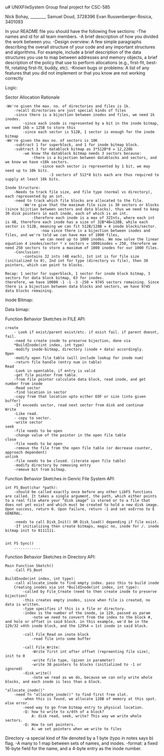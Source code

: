 u# UNIXFileSystem
Group final project for CSC-585

Nick Bohay, ________
Samuel Doud, 3728396
Evan Russenberger-Rosica, 3401093

In your README file you should have the following five sections:
	-The names and id for all team members.
	-A brief description of how you divided the work between you.
	-Design overview: A few simple paragraphs describing the overall structure of your code and
	any important structures and algorithms. For example, include a brief description of the data structures you use to map between addresses and memory objects, a brief description of the policy that use to perform allocations (e.g., first-fit, best-fit, rotating first-fit, buddy, etc).
	-Known bugs or problems: A list of any features that you did not implement or that you know are not working correctly


Logic:

Sector Allocation Rationale

	-We're given the max. no. of directories and files is 1k. 
		-recall directories are just special kinds of files
		-since there is a bijection between inodes and files, we need 1k inodes.
			-since each inode is represented by a bit in the inode bitmap, we need 1kb = 125B to store this 
			-since each sector is 512B, 1 sector is enough for the inode bitmap
	-We're given the max no. of sectors is 10K
		-subtract 1 for superblock, and 1 for inode bitmap block.
		-subtract 3 for datablock bitmap as 3*512B*8 = 12,228b
			-we know the datablock bitmap needs 3 sectors because:
				-there is a bijection between datablocks and sectors, and we know we have <10k sectors.
					-since each sector is represented by 1 bit, we may need up to 10k bits. 
						-3 sectors of 512*8 bits each are thus required to supply at least 10k bits. 

	Inode Structure:
		-Needs to track file size, and file type (normal vs directory), each represented by an int.
		-need to track which file blocks are allocated to the file. 
			-We're give that the maximum file size is 30 sectors or blocks (since bijction between sectors and data blocks), thus we need to keep 30 disk pointers in each inode, each of which is an int. 
				-therefore each inode is a max of 32Ints, where each int is 4B, therefore each inode has a size of 32B*4B=128B, while each sector is 512B, meaning we can fit 512B/128B = 4 inode blocks/sector. 
					-now since there is a bijection between inodes and files, and we're told we can have max of 1000 files, 
					we can need up to 1000 inodes. We now solve the linear equation 4 inodes/sector * x sectors = 1000inodes = 250, therefore we need 250 sectors to store a maximum of 1000 inodes for our 1000 files.
		-Conclusion: 
			-contains 32 ints (4B each), 1st int is for file size (initialized to 0), 2nd int for type (directory vs file), then 30 pointers, which can point to blocks. 

	Recap: 1 sector for superblock, 1 sector for inode block bitmap, 3 sectors for data block bitmap, 63 for inodes. 
	therefore, we have 10000 -1 -1 -3 -250 = 9745 sectors remaining. Since there is a bijection between data blocks and sectors, we have 9745 data blocks remaining. 

Inode Bitmap:

Data bimap:

Function Behavior Sketches in FILE API:

	create
		- Look if exist/parent exist/etc. if exist fail. if parent doesnt, fail.
		-need to create inode to preserve bijection, done via 
		*BuildInode(int index, int type)
		-modify inode-bitmap, directory (inode + data) accordingly. 
	Open
		-modify open file table (will include lookup for inode num)
		-return file handle (entry num in table)
	Read
		-Look in opentable, if entry is valid
		-get file pointer from table.
		-from file pointer calculate data block, read inode, and get number from inode
		-Read sector
		-find location in sector
		-copy from that location upto either EOF or size (into given buffer)
		-If exceeds sector, read next sector from disk and continue
	Write
		-Like read. 
		- copy to sector.
		-write sector
	seek
		-file needs to be open
		-change value of the pointer in the open file table
	close
		-file needs to be open
		-remove the file from the open file table (or decrease counter, approach dependent)
	unlink
		-file needs to be closed. (iterate open file table)
		-modify directory by removing entry
		-remove bit from bitmap. 

Function Behavior Sketches in Genric File System API:

	int FS_Boot(char *path):
		-should be called exactly once before any other LibFS functions are called. It takes a single argument, the path, which either points to a real file where your ”disk image” is stored or to a file that does not yet exist and which must be created to hold a new disk image. Upon success, return 0. Upon failure, return -1 and set osErrno to E GENERAL.
		
		-needs to call Disk_Init() OR Disk_load() depending if file exist.
		-If initializing then create bitmaps, magic no, inode for /. inode bitmap init to 0111111. 


	int FS Sync()
		............ 


Function Behavior Sketches in Directory API:

	Main Function Sketch()
		-Call FS_Boot

	BuildInode(int index, int type):
		-call allocate_inode to find empty index. pass this to build inode
		Creating inodes via int *BuildInode(int index, int type):
			-called by File_Create (need to then create inode to preserve bijection)
			-this creates empty inodes, since when file is created, no data is written. 
			-type specifies if this is a file or directory. 
			-index is the number of the inode, ie 129, passed as param
				-note we need to convert from the index to the block #, and hole or offset in said block. in this example, we'd be in the 129/32 =4th inode block, and the 129%4 = 1st inode in said block. 

			-call File_Read on inote block
				-read file into some buffer

			-call File_Write: 
				-Write first int after offset (repreenting file size), init to 0
				-write file type, (given in parameter)
				-write 30 pointers to blocks (initialized to -1 or ignored)
			-disk_write() 
				-note we read as we do, because we can only write whole blocks, and each inode is less than a block. 

	"allocate_inode()" 
		-need fn "allocate_inode()" to find first free slot. 
			-when this is found, we allocate 128B of memory at this spot. else error. 
			-need way to go from bitmap entry to physical location. 
			-Q: how to write to x/4th of a block?
				A: disk read, seek, write? This way we write whole sectors. 
			-Q: How to set pointers.
				A: we set pointers when we write to files




Directory
	-a special kind of file denoted by a 1 byte (typo in notes says b) flag. 
	-A many to 1 map between sets of names, and inodes. 
	-format: a fixed 16-byte field for the name, and a 4-byte entry as the inode number.
